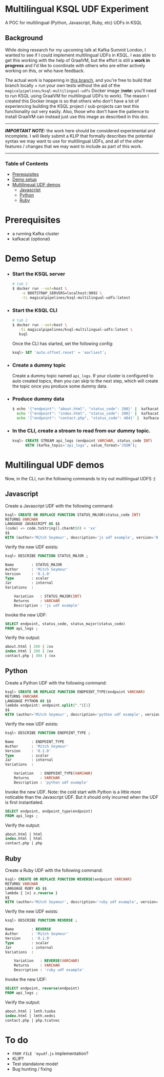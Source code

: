 # Multilingual KSQL UDF Experiment
A POC for multilingual (Python, Javascript, Ruby, etc) UDFs in KSQL

## Background
While doing research for my upcoming talk at Kafka Summit London, I wanted to see if I could implement multilingual UDFs in KSQL. I was able to get this working with the help of GraalVM, but the effort is still a __work in progress__ and I'd like to coordinate with others who are either actively working on this, or who have feedback.

The actual work is happening in [this branch][my-branch], and you're free to build that branch locally + run your own tests without the aid of the `magicalpipelines/ksql-multilingual-udfs` Docker image (__note:__ you'll need to run KSQL using GraalVM for multilingual UDFs to work). The reason I created this Docker image is so that others who don't have a lot of experiencing building the KSQL project / sub-projects can test this functionality out very easily. Also, those who don't have the patience to install GraalVM can instead just use this image as described in this doc.

___

___IMPORTANT NOTE:___ the work here should be considered experimental and incomplete. I will likely submit a KLIP that formally describes the potential syntax we may want to use for multilingual UDFs, and all of the other features / changes that we may want to include as part of this work.

___

[my-branch]: https://github.com/confluentinc/ksql/compare/master...mitch-seymour:feature-multilingual-udfs

### Table of Contents  
- [Prerequisites](#prerequisites)
- [Demo setup](#demo-setup)  
- [Multilingual UDF demos](#multilingual-udf-demos)
  - [Javascript](#javascript)
  - [Python](#python)
  - [Ruby](#ruby)


# Prerequisites
- a running Kafka cluster
- kafkacat (optional)

# Demo Setup
- ### Start the KSQL server

    ```bash
    # tab 1
    $ docker run --net=host \
        -e BOOTSTRAP_SERVERS=localhost:9092 \
        -ti magicalpipelines/ksql-multilingual-udfs:latest
     ```
 
- ### Start the KSQL CLI

     ```bash
     # tab 2
    $ docker run --net=host \
        -ti magicalpipelines/ksql-multilingual-udfs:latest \
        ksql
    ```
    
    Once the CLI has started, set the following config:
    
    ```sql
    ksql> SET 'auto.offset.reset' = 'earliest';
    ```
 
 - ### Create a dummy topic
   Create a dummy topic named `api_logs`. If your cluster is configured to auto created topics, then you can skip to the next step, which will create the topic once you produce some dummy data.

 - ### Produce dummy data
 
    ```bash
    $ echo '{"endpoint": "about.html", "status_code": 200}' |  kafkacat -P -b localhost:9092 -t api_logs && \
      echo '{"endpoint": "index.html", "status_code": 200}' |  kafkacat -P -b localhost:9092 -t api_logs && \
      echo '{"endpoint": "contact.php", "status_code": 404}' |  kafkacat -P -b localhost:9092 -t api_logs
    ```
 
 - ### In the CLI, create a stream to read from our dummy topic.
     
     ```sql
     ksql> CREATE STREAM api_logs (endpoint VARCHAR, status_code INT)
           WITH (kafka_topic='api_logs', value_format='JSON');
    ```
  

# Multilingual UDF demos
Now, in the CLI, run the following commands to try out multilingual UDFS :)

## Javascript
Create a Javascript UDF with the following command:
```sql
ksql> CREATE OR REPLACE FUNCTION STATUS_MAJOR(status_code INT) 
RETURNS VARCHAR
LANGUAGE JAVASCRIPT AS $$
(code) => code.toString().charAt(0) + 'xx'
$$ 
WITH (author='Mitch Seymour', description='js udf example', version='0.1.0');
```

Verify the new UDF exists:

```sql
ksql> DESCRIBE FUNCTION STATUS_MAJOR ;

Name        : STATUS_MAJOR
Author      : 'Mitch Seymour'
Version     : '0.1.0'
Type        : scalar
Jar         : internal
Variations  :

	Variation   : STATUS_MAJOR(INT)
	Returns     : VARCHAR
	Description : 'js udf example'
```

Invoke the new UDF:

```sql
SELECT endpoint, status_code, status_major(status_code)
FROM api_logs ;
```

Verify the output:

```sql
about.html | 200 | 2xx
index.html | 200 | 2xx
contact.php | 404 | 4xx
```

## Python
Create a Python UDF with the following command:
```sql
ksql> CREATE OR REPLACE FUNCTION ENDPOINT_TYPE(endpoint VARCHAR) 
RETURNS VARCHAR
LANGUAGE PYTHON AS $$
lambda endpoint: endpoint.split(".")[1]
$$ 
WITH (author='Mitch Seymour', description='python udf example', version='0.1.0');
```

Verify the new UDF exists:

```sql
ksql> DESCRIBE FUNCTION ENDPOINT_TYPE ;

Name        : ENDPOINT_TYPE
Author      : 'Mitch Seymour'
Version     : '0.1.0'
Type        : scalar
Jar         : internal
Variations  :

	Variation   : ENDPOINT_TYPE(VARCHAR)
	Returns     : VARCHAR
	Description : 'python udf example'
```

Invoke the new UDF. Note: the cold start with Python is a little more noticable than the Javascript UDF. But it should only incurred when the UDF is first instantiated.

```sql
SELECT endpoint, endpoint_type(endpoint)
FROM api_logs ;
```

Verify the output:

```sql
about.html | html
index.html | html
contact.php | php
```

## Ruby
Create a Ruby UDF with the following command:
```sql
ksql> CREATE OR REPLACE FUNCTION REVERSE(endpoint VARCHAR) 
RETURNS VARCHAR
LANGUAGE RUBY AS $$
lambda { |x| x.reverse }
$$ 
WITH (author='Mitch Seymour', description='ruby udf example', version='0.1.0');
```

Verify the new UDF exists:

```sql
ksql> DESCRIBE FUNCTION REVERSE ;

Name        : REVERSE
Author      : 'Mitch Seymour'
Version     : '0.1.0'
Type        : scalar
Jar         : internal
Variations  :

	Variation   : REVERSE(VARCHAR)
	Returns     : VARCHAR
	Description : 'ruby udf example'
```

Invoke the new UDF:

```sql
SELECT endpoint, reverse(endpoint)
FROM api_logs ;
```

Verify the output:

```sql
about.html | lmth.tuoba
index.html | lmth.xedni
contact.php | php.tcatnoc
```

# To do
- `FROM FILE 'myudf.js` implementation?
- KLIP?
- Test standalone mode!
- Bug hunting / fixing
